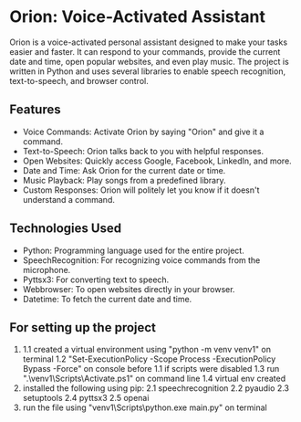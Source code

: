 
# **Orion: Voice-Activated Assistant** 
Orion is a voice-activated personal assistant designed to make your tasks easier and faster. It can respond to your commands, provide the current date and time, open popular websites, and even play music. The project is written in Python and uses several libraries to enable speech recognition, text-to-speech, and browser control.

## **Features**
- Voice Commands: Activate Orion by saying "Orion" and give it a command.
- Text-to-Speech: Orion talks back to you with helpful responses.
- Open Websites: Quickly access Google, Facebook, LinkedIn, and more.
- Date and Time: Ask Orion for the current date or time.
- Music Playback: Play songs from a predefined library.
- Custom Responses: Orion will politely let you know if it doesn't understand a command.

## **Technologies Used**
- Python: Programming language used for the entire project.
- SpeechRecognition: For recognizing voice commands from the microphone.
- Pyttsx3: For converting text to speech.
- Webbrowser: To open websites directly in your browser.
- Datetime: To fetch the current date and time.

## **For setting up the project**
1. 1.1 created a virtual environment using "python -m venv venv1" on terminal
   1.2 "Set-ExecutionPolicy -Scope Process -ExecutionPolicy Bypass -Force" on console before 1.1 if scripts were disabled
   1.3 run ".\venv1\Scripts\Activate.ps1" on command line
   1.4 virtual env created
2. installed the following using pip:
    2.1 speechrecognition 
    2.2 pyaudio
    2.3 setuptools
    2.4 pyttsx3
    2.5 openai
3. run the file using "venv1\Scripts\python.exe main.py" on terminal
